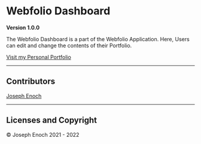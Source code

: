 # Webfolio Dashboard

**Version 1.0.0**

The Webfolio Dashboard is a part of the Webfolio Application. Here, Users can edit and change the contents of their Portfolio.

[Visit my Personal Portfolio](https://josephenoch.github.io/reactportfolio)

---

## Contributors

[Joseph Enoch](https://github.com/josephenoch)


---

## Licenses and Copyright

&copy; Joseph Enoch 2021 - 2022
